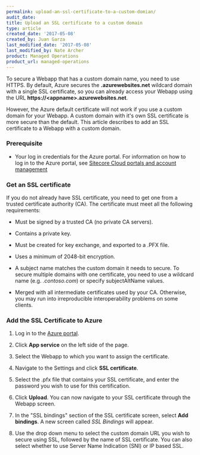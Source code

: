 ```yaml
---
permalink: upload-an-ssl-certificate-to-a-custom-domian/
audit_date:
title: Upload an SSL certificate to a custom domain
type: article
created_date: '2017-05-08'
created_by: Juan Garza
last_modified_date: '2017-05-08'
last_modified_by: Nate Archer
product: Managed Operations
product_url: managed-operations
---
```


To secure a Webapp that has a custom domain name, you need to use HTTPS. By default, Azure secures the **.azurewebsites.net** wildcard domain with a single SSL certificate, so you can already access your Webapp using the URL **https://\<appname>.azurewebsites.net**.

However, the Azure default certificate will not work if you use a custom domain for your Webapp. A custom domain with it's own SSL certificate is more secure than the default. This article describes to add an SSL certificate to a Webapp with a custom domain.

### Prerequisite

- Your log in credentials for the Azure portal. For information on how to log in to the Azure portal, see [Sitecore Cloud portals and account management](/how-to/sitecore-cloud-portals-and-account-management/)

### Get an SSL certificate

If you do not already have SSL certificate, you need to get one from a trusted certificate authority (CA). The certificate must meet all the following requirements:

- Must be signed by a trusted CA (no private CA servers).

- Contains a private key.

- Must be created for key exchange, and exported to a .PFX file.

- Uses a minimum of 2048-bit encryption.

- A subject name matches the custom domain it needs to secure. To secure multiple domains with one certificate, you need to use a wildcard name (e.g. *.contoso.com*) or specify subjectAltName values.

- Merged with all intermediate certificates used by your CA. Otherwise, you may run into irreproducible interoperability problems on some clients.

<!---Need to figure out rules for linking to Azure documentation--->

### Add the SSL Certificate to Azure

1. Log in to the [Azure portal](https://portal.azure.com).

2. Click **App service** on the left side of the page.

3. Select the Webapp to which you want to assign the certificate.

4. Navigate to the Settings and click **SSL certificate**.

5. Select the .pfx file that contains your SSL certificate, and enter the password you wish to use for this certification.

6. Click **Upload**. You can now navigate to your SSL certificate through the Webapp screen.

<!---Screenshot might be useful here--->

7. In the "SSL bindings" section of the SSL certificate screen, select **Add bindings**. A new screen called *SSL Bindings* will appear.

8. Use the drop down menu to select the custom domain URL you wish to secure using SSL, followed by the name of SSL certificate. You can also select whether to use Server Name Indication (SNI) or IP based SSL.
